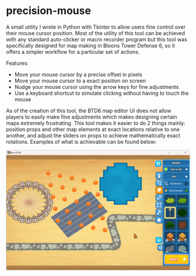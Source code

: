 # precision-mouse
 
A small utility I wrote in Python with Tkinter to allow users fine control over their mouse cursor position. Most of the utility of this tool can be achieved with any standard auto-clicker or macro recorder program but this tool was specifically designed for map making in Bloons Tower Defense 6, so it offers a simpler workflow for a particular set of actions.

Features:
- Move your mouse cursor by a precise offset in pixels
- Move your mouse cursor to a exact position on screen
- Nudge your mouse cursor using the arrow keys for fine adjustments
- Use a keyboard shortcut to simulate clicking without having to touch the mouse

As of the creation of this tool, the BTD6 map editor UI does not allow players to easily make fine adjustments which makes designing certain maps extremely frustrating. This tool makes it easier to do 2 things mainly: position props and other map elements at exact locations relative to one another, and adjust the sliders on props to achieve mathematically exact rotations. Examples of what is achievable can be found below:

![example](example.png)
